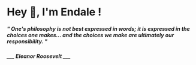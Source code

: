 <h1 title="head"> Hey 👋, I'm Endale !</h1>

**<h5><i>" One's philosophy is not best expressed in words; it is expressed in the choices one makes... and the choices we make are ultimately our responsibility. "</i></h5>**

*<b>___ Eleanor Roosevelt ___</b>*
